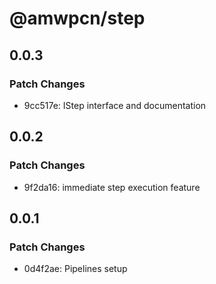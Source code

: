 # @amwpcn/step

## 0.0.3

### Patch Changes

- 9cc517e: IStep interface and documentation

## 0.0.2

### Patch Changes

- 9f2da16: immediate step execution feature

## 0.0.1

### Patch Changes

- 0d4f2ae: Pipelines setup
